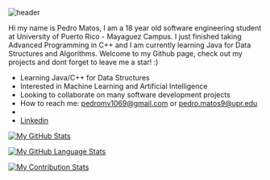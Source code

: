 ![header](https://user-images.githubusercontent.com/62779236/169748733-a58d03c1-4695-41c5-a539-3b950591502d.png)



Hi my name is Pedro Matos, I am a 18 year old software engineering student at University of Puerto Rico - Mayaguez Campus. I just finished taking Advanced Programming in C++ and I am currently learning Java for Data Structures and Algorithms. Welcome to my Github page, check out my projects and dont forget to leave me a star! :)


* Learning Java/C++ for Data Structures
* Interested in Machine Learning and Artificial Intelligence
* Looking to collaborate on many software development projects
* How to reach me: pedromv1069@gmail.com or pedro.matos9@upr.edu
* 
* [Linkedin](https://www.linkedin.com/in/pedro-matos-5a351b209/)

[![My GitHub Stats](https://github-readme-stats.vercel.app/api/?username=sotam1069&count_private=true&theme=react&showicons=true)]()

[![My GitHub Language Stats](https://github-readme-stats.vercel.app/api/top-langs/?username=sotam1069&langs_count=5&theme=react)]()

[![My Contribution Stats](https://github-contribution-stats.vercel.app/api/?username=nmasi322)](https://github.com/YOUR_USERNAME/github-contribution-stats/)
